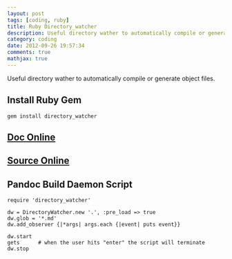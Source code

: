 ```yaml
---
layout: post
tags: [coding, ruby]
title: Ruby Directory_watcher
description: Useful directory wather to automatically compile or generate object files.
category: coding
date: 2012-09-26 19:57:34
comments: true
mathjax: true
---
```


Useful directory wather to automatically compile or generate object files.

<!--more-->

## Install Ruby Gem


    gem install directory_watcher


## [Doc Online](http://codeforpeople.rubyforge.org/directory_watcher/classes/DirectoryWatcher.html)

## [Source Online](https://github.com/TwP/directory_watcher)

## Pandoc Build Daemon Script

    require 'directory_watcher'

    dw = DirectoryWatcher.new '.', :pre_load => true
    dw.glob = '*.md'
    dw.add_observer {|*args| args.each {|event| puts event}}

    dw.start
    gets      # when the user hits "enter" the script will terminate
    dw.stop

